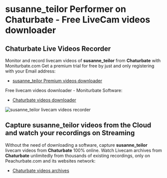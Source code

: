 # susanne_teilor Performer on Chaturbate - Free LiveCam videos downloader

## Chaturbate Live Videos Recorder

Monitor and record livecam videos of **susanne_teilor** from **Chaturbate** with Moniturbate.com
Get a premium trial for free by just and only registering with your Email address:
* [susanne_teilor Premium videos downloader](https://moniturbate.com/request-demo-licence-key.html)

Free livecam videos downloader - Moniturbate Software:
* [Chaturbate videos downloader](https://moniturbate.com/moniturbate-download-software.html)

![susanne_teilor livecam videos recorder](https://peachurnet.com/templates/moniturbate-software.png)


## Capture susanne_teilor videos from the Cloud and watch your recordings on Streaming

Without the need of downloading a software, capture **susanne_teilor** livecam videos from **Chaturbate** 100% online.
Watch Livecam archives from **Chaturbate** unlimitedly from thousands of existing recordings, only on Peachurbate.com and its websites network:
* [Chaturbate videos archives](https://peachurnet.com/)